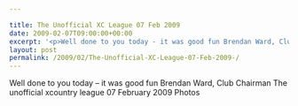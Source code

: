 ```yaml
---

title: The Unofficial XC League 07 Feb 2009
date: 2009-02-07T09:00:00+00:00
excerpt: '<p>Well done to you today - it was good fun Brendan Ward, Club Chairman The unofficial xcountry league 07 February 2009 Photos</p>'
layout: post
permalink: /2009/02/The-Unofficial-XC-League-07-Feb-2009-/
---
```

Well done to you today &#8211; it was good fun Brendan Ward, Club Chairman The unofficial xcountry league 07 February 2009 Photos